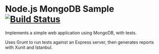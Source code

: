 Node.js MongoDB Sample [![Build Status](https://apibeta.shippable.com/projects/5373eb2df39baf5a00c05c89/badge/master)](https://beta.shippable.com/projects/5373eb2df39baf5a00c05c89)
=================

Implements a simple web application using MongoDB, with tests.

Uses Grunt to run tests against an Express server, then generates reports with Xunit and Istanbul.
